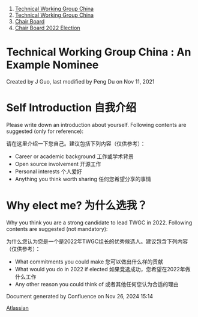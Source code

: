 1. [Technical Working Group China](index.html)
2. [Technical Working Group China](Technical-Working-Group-China_22151170.html)
3. [Chair Board](Chair-Board_22151248.html)
4. [Chair Board 2022 Election](Chair-Board-2022-Election_22153149.html)

# Technical Working Group China : An Example Nominee

Created by J Guo, last modified by Peng Du on Nov 11, 2021

# Self Introduction 自我介绍

Please write down an introduction about yourself. Following contents are suggested (only for reference):

请在这里介绍一下您自己。建议包括下列内容（仅供参考）：

- Career or academic background 工作或学术背景
- Open source involvement 开源工作
- Personal interests 个人爱好
- Anything you think worth sharing 任何您希望分享的事情

# Why elect me? 为什么选我？

Why you think you are a strong candidate to lead TWGC in 2022. Following contents are suggested (not mandatory):

为什么您认为您是一个是2022年TWGC组长的优秀候选人。建议包含下列内容（仅供参考）：

- What commitments you could make 您可以做出什么样的贡献
- What would you do in 2022 if elected 如果竞选成功，您希望在2022年做什么工作
- Any other reason you could think of 或者其他任何您认为合适的理由

Document generated by Confluence on Nov 26, 2024 15:14

[Atlassian](http://www.atlassian.com/)
